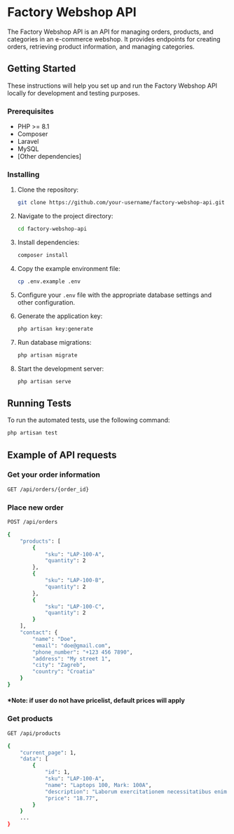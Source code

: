 # Factory Webshop API

The Factory Webshop API is an API for managing orders, products, and categories in an e-commerce webshop. It provides endpoints for creating orders, retrieving product information, and managing categories.

## Getting Started

These instructions will help you set up and run the Factory Webshop API locally for development and testing purposes.

### Prerequisites

- PHP >= 8.1
- Composer
- Laravel
- MySQL
- [Other dependencies]

### Installing

1. Clone the repository:

    ```bash
    git clone https://github.com/your-username/factory-webshop-api.git
    ```

2. Navigate to the project directory:

    ```bash
    cd factory-webshop-api
    ```

3. Install dependencies:

    ```bash
    composer install
    ```

4. Copy the example environment file:

    ```bash
    cp .env.example .env
    ```

5. Configure your `.env` file with the appropriate database settings and other configuration.

6. Generate the application key:

    ```bash
    php artisan key:generate
    ```

7. Run database migrations:

    ```bash
    php artisan migrate
    ```

8. Start the development server:

    ```bash
    php artisan serve
    ```

## Running Tests

To run the automated tests, use the following command:

```bash
php artisan test
```

##  Example of API requests

### Get your order information
```bash
GET /api/orders/{order_id}
```

### Place new order
```bash
POST /api/orders
```

```bash
{
    "products": [
        {
            "sku": "LAP-100-A",
            "quantity": 2
        },
        {
            "sku": "LAP-100-B",
            "quantity": 2
        },
        {
            "sku": "LAP-100-C",
            "quantity": 2
        }
    ],
    "contact": {
        "name": "Doe",
        "email": "doe@gmail.com",
        "phone_number": "+123 456 7890",
        "address": "My street 1",
        "city": "Zagreb",
        "country": "Croatia"
    }   
}
```
#### *Note: if user do not have pricelist, default prices will apply

### Get products
```bash
GET /api/products
```
```bash
{
    "current_page": 1,
    "data": [
        {
            "id": 1,
            "sku": "LAP-100-A",
            "name": "Laptops 100, Mark: 100A",
            "description": "Laborum exercitationem necessitatibus enim temporibus veniam ullam dolorum. Dolorum asperiores repudiandae veritatis maiores dolorem illum voluptatem. Alias et ut et culpa voluptatem exercitationem.",
            "price": "18.77",
        }
    }
    ...
}
```
